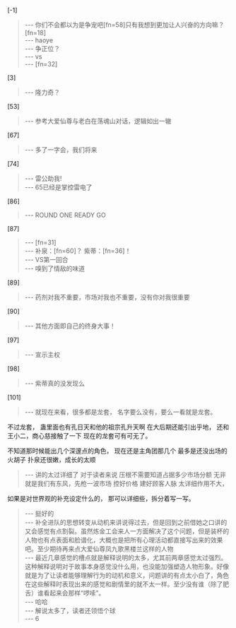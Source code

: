 
[-1] 
>--- 你们不会都以为是争宠吧[fn=58]只有我想到更加让人兴奋的方向嘛？[fn=18]<br>
>--- haoye<br>
>--- 争正位？<br>
>--- vs<br>
>--- [fn=32]<br>

[3] 
>--- 隆力奇？<br>

[53] 
>--- 参考大爱仙尊与老白在荡魂山对话，逻辑如出一辙<br>

[67] 
>--- 多了一字会，我们将来<br>

[74] 
>--- 雷公助我!<br>
>--- 65已经是掌控雷电了<br>

[86] 
>--- ROUND ONE READY GO<br>

[87] 
>--- [fn=31]<br>
>--- 补泉：[fn=60]？
紫蒂：[fn=36]！<br>
>--- VS第一回合<br>
>--- 嗅到了情敌的味道<br>

[89] 
>--- 药剂对我不重要，市场对我也不重要，没有你对我很重要<br>

[90] 
>--- 其他方面即自己的终身大事！<br>

[97] 
>--- 宣示主权<br>

[98] 
>--- 紫蒂真的没发现么<br>

[101] 
>--- 就现在来看，很多都是龙套，
名字要么没有，要么一看就是龙套。

不过龙套，
蛊里面也有孔日天和他的祖宗孔升天啊
在大后期还能引出乎地，
还和王小二，商心慈接触了一下
现在的龙套可有可无了。

不知道那时候能出几个深邃点的角色，
现在还是主角团那几个
最多是还没出场的火胡子
扑泉还很嫩，成长的太顺<br>
>--- 讲的太过详细了
对于读者来说
压根不需要知道占据多少市场分额
无非就是我们有东风，先枪一波市场
控好价格 建好顾客人脉
太详细作用不大，

如果是对世界观的补充设定什么的，
那可以详细些，拆分着写一写。<br>
>--- 挺好的<br>
>--- 补全进队的思想转变从动机来讲说得过去，但是回到之前借她之口讲的又会感觉有点割裂。虽然炼金工会来人一方面解决了这个问题，但是装杯的人物也有点表面和脸谱化，大概也是把所有心理活动都直接写出来的效果吧。至少期待再来点大爱仙尊凤九歌黑楼兰这样的人物<br>
>--- 最近几章感觉的槽点就是解释说明的太多，尤其前两章感觉太过强烈。这种解释说明对于故事本身感觉没什么用，也没能加强塑造人物形象。好像就是为了让读者能够理解行为的动机和意义，问题讲的有点太小白了，角色在这些解释时表现出来的感觉和剧情里的就不太一样。至少没有谁（除了肥舌）谁看起来会那样“啰嗦”。<br>
>--- 哈哈<br>
>--- 解说太多了，读者还领悟个球<br>
>--- 6<br>
